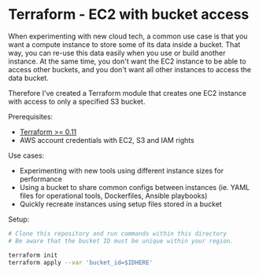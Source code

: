 # Terraform - EC2 with bucket access

When experimenting with new cloud tech, a common use case is that you want a compute instance to store some of its data inside a bucket. That way, you can re-use this data easily when you use or build another instance. At the same time, you don't want the EC2 instance to be able to access other buckets, and you don't want all other instances to access the data bucket. 

Therefore I've created a Terraform module that creates one EC2 instance with access to only a specified S3 bucket.

Prerequisites:
- [Terraform >= 0.11](https://github.com/hashicorp/terraform)
- AWS account credentials with EC2, S3 and IAM rights

Use cases:
- Experimenting with new tools using different instance sizes for performance
- Using a bucket to share common configs between instances (ie. YAML files for operational tools, Dockerfiles, Ansible playbooks)
- Quickly recreate instances using setup files stored in a bucket

Setup:
```bash
# Clone this repository and run commands within this directory
# Be aware that the bucket ID must be unique within your region.

terraform init
terraform apply --var 'bucket_id=$IDHERE'  
```

